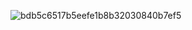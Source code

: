 ![bdb5c6517b5eefe1b8b32030840b7ef5](https://github.com/user-attachments/assets/c86460a7-f01e-4459-977a-8dac0babcbce)
